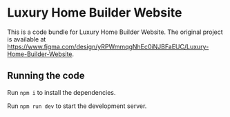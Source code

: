 
  # Luxury Home Builder Website

  This is a code bundle for Luxury Home Builder Website. The original project is available at https://www.figma.com/design/yRPWmmqgNhEc0iNJBFaEUC/Luxury-Home-Builder-Website.

  ## Running the code

  Run `npm i` to install the dependencies.

  Run `npm run dev` to start the development server.
  